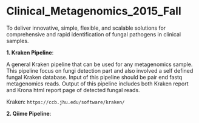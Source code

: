 # Clinical_Metagenomics_2015_Fall

To deliver innovative, simple, flexible, and scalable solutions for comprehensive and rapid identification of fungal pathogens in clinical samples.

**1. Kraken Pipeline**:

A general Kraken pipeline that can be used for any metagenomics sample. This pipeline focus on fungi detection part and also involved a self defined fungal Kraken database. Input of this pipeline should be pair end fastq metagenomics reads. Output of this pipeline includes both Kraken report and Krona html report page of detected fungal reads.

Kraken:
`https://ccb.jhu.edu/software/kraken/`

**2. Qiime Pipeline**:
